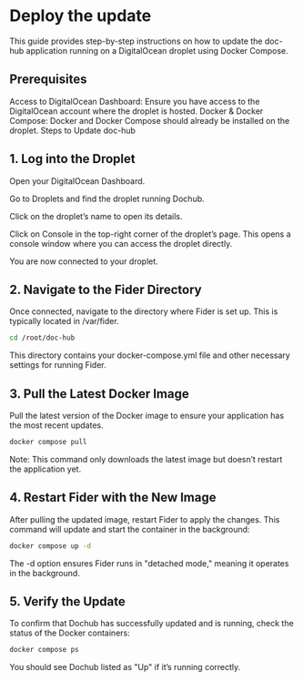 

# Deploy the update
This guide provides step-by-step instructions on how to update the doc-hub application running on a DigitalOcean droplet using Docker Compose.

## Prerequisites
Access to DigitalOcean Dashboard: Ensure you have access to the DigitalOcean account where the droplet is hosted.
Docker & Docker Compose: Docker and Docker Compose should already be installed on the droplet.
Steps to Update doc-hub
## 1. Log into the Droplet
Open your DigitalOcean Dashboard.

Go to Droplets and find the droplet running Dochub.

Click on the droplet’s name to open its details.

Click on Console in the top-right corner of the droplet’s page. This opens a console window where you can access the droplet directly.

You are now connected to your droplet.

## 2. Navigate to the Fider Directory
Once connected, navigate to the directory where Fider is set up. This is typically located in /var/fider.
```bash
cd /root/doc-hub
```
This directory contains your docker-compose.yml file and other necessary settings for running Fider.

## 3. Pull the Latest Docker Image
Pull the latest version of the Docker image to ensure your application has the most recent updates.

```bash
docker compose pull
```
Note: This command only downloads the latest image but doesn’t restart the application yet.

## 4. Restart Fider with the New Image
After pulling the updated image, restart Fider to apply the changes. This command will update and start the container in the background:

```bash
docker compose up -d
```
The -d option ensures Fider runs in "detached mode," meaning it operates in the background.

## 5. Verify the Update
To confirm that Dochub has successfully updated and is running, check the status of the Docker containers:

```bash
docker compose ps
```
You should see Dochub listed as "Up" if it’s running correctly.


